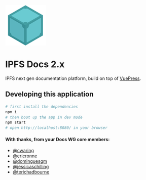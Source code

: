 <img src='./docs/.vuepress/public/android-chrome-192x192.png' width='128' height='128' />

# IPFS Docs 2.x

IPFS next gen documentation platform, build on top of [VuePress](https://github.com/vuejs/vuepress).

## Developing this application

```sh
# first install the dependencies
npm i
# then boot up the app in dev mode
npm start
# open http://localhost:8080/ in your browser
```

#### With thanks, from your Docs WG core members:
- [@cwaring](https://github.com/cwaring)
- [@ericronne](https://github.com/ericronne)
- [@dominguesgm](https://github.com/dominguesgm)
- [@jessicaschilling](https://github.com/jessicaschilling)
- [@terichadbourne](https://github.com/terichadbourne)